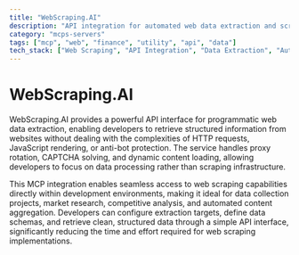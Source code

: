 ```yaml
---
title: "WebScraping.AI"
description: "API integration for automated web data extraction and scraping operations"
category: "mcps-servers"
tags: ["mcp", "web", "finance", "utility", "api", "data"]
tech_stack: ["Web Scraping", "API Integration", "Data Extraction", "Automation"]
---
```


# WebScraping.AI

WebScraping.AI provides a powerful API interface for programmatic web data extraction, enabling developers to retrieve structured information from websites without dealing with the complexities of HTTP requests, JavaScript rendering, or anti-bot protection. The service handles proxy rotation, CAPTCHA solving, and dynamic content loading, allowing developers to focus on data processing rather than scraping infrastructure.

This MCP integration enables seamless access to web scraping capabilities directly within development environments, making it ideal for data collection projects, market research, competitive analysis, and automated content aggregation. Developers can configure extraction targets, define data schemas, and retrieve clean, structured data through a simple API interface, significantly reducing the time and effort required for web scraping implementations.
